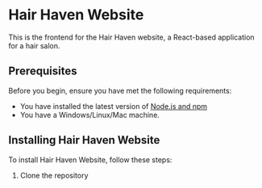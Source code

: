 # Hair Haven Website

This is the frontend for the Hair Haven website, a React-based application for a hair salon.

## Prerequisites

Before you begin, ensure you have met the following requirements:
* You have installed the latest version of [Node.js and npm](https://nodejs.org/en/download/)
* You have a Windows/Linux/Mac machine.

## Installing Hair Haven Website

To install Hair Haven Website, follow these steps:

1. Clone the repository

